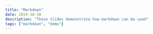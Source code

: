 ```yaml
---
title: "Markdown"
date: 2019-10-30
description: "These slides demonstrate how markdown can be used"
tags: ["markdown", "demo"]
---
```


<section data-markdown data-separator="^\r?\n---\r?\n$" data-separator-vertical="^\r?\n--\r?\n$"
  data-separator-notes="^Note:">
<script type="text/template">

# Markdown Content

---

Markdown-only slides must be nested in a section element:

<!-- prettier-ignore -->
```html
<section
  data-markdown
  data-separator="^\r?\n---\r?\n$"
  data-separator-vertical="^\r?\n--\r?\n$"
  data-separator-notes="^Note:">

  <script type="text/template">
```

---

- ✅ Wash car
- ⬜ Take out the trash

---

### ✨ Innovation ✨

```js
try {
  something();
} catch (e) {
  window.location.href =
    "https://stackoverflow.com/" + "search?q=[js]+" + e.message;
}
```

---

# Tables

| Tables        |      Are      |   Cool |
| ------------- | :-----------: | -----: |
| col 3 is      | right-aligned | \$1600 |
| col 2 is      |   centered    |   \$12 |
| zebra stripes |   are neat    |    \$1 |

---

[Link to second slide](#/1/0)

[Printable PDF slides](?print-pdf)

---

## If

#### by Rudyard Kipling

Press `s` or hover cursor in the bottom left corner to read the presenter notes.

Note: Rudyard Kipling is one of the best-known of the late Victorian poets and story-tellers. Although he was awarded the Nobel Prize for literature in 1907, his political views, which grew more toxic as he aged, have long made him critically unpopular. In the New Yorker, Charles McGrath remarked “Kipling has been variously labelled a colonialist, a jingoist, a racist, an anti-Semite, a misogynist, a right-wing imperialist warmonger; and—though some scholars have argued that his views were more complicated than he is given credit for—to some degree he really was all those things. That he was also a prodigiously gifted writer who created works of inarguable greatness hardly matters anymore, at least not in many classrooms, where Kipling remains politically toxic.” However, Kipling’s works for children, above all his novel The Jungle Book, first published in 1894, remain part of popular cultural through the many movie versions made and remade since the 1960s.

--

If you can keep your head when all about you \
Are losing theirs and blaming it on you, \
If you can trust yourself when all men doubt you, \
But make allowance for their doubting too; \
If you can wait and not be tired by waiting, \
Or being lied about, don’t deal in lies, \
Or being hated, don’t give way to hating, \
And yet don’t look too good, nor talk too wise:

--

If you can dream—and not make dreams your master; \
If you can think—and not make thoughts your aim; \
If you can meet with Triumph and Disaster \
And treat those two impostors just the same; \
If you can bear to hear the truth you’ve spoken \
Twisted by knaves to make a trap for fools, \
Or watch the things you gave your life to, broken, \
And stoop and build ’em up with worn-out tools:

--

If you can make one heap of all your winnings \
And risk it on one turn of pitch-and-toss, \
And lose, and start again at your beginnings \
And never breathe a word about your loss; \
If you can force your heart and nerve and sinew \
To serve your turn long after they are gone, \
And so hold on when there is nothing in you \
Except the Will which says to them: ‘Hold on!’

--

If you can talk with crowds and keep your virtue, \
Or walk with Kings—nor lose the common touch, \
If neither foes nor loving friends can hurt you, \
If all men count with you, but none too much; \
If you can fill the unforgiving minute \
With sixty seconds’ worth of distance run, \
Yours is the Earth and everything that’s in it, \
And—which is more—you’ll be a Man, my son!

</script>
</section>
